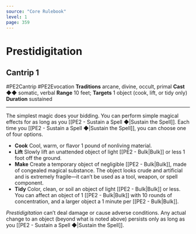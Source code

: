```yaml
---
source: "Core Rulebook"
level: 1
page: 359
---
```


# Prestidigitation
## Cantrip 1
#PE2Cantrip #PE2Evocation 
**Traditions** arcane, divine, occult, primal
**Cast** ◆◆ somatic, verbal
**Range** 10 feet; **Targets** 1 object (cook, lift, or tidy only)
**Duration** sustained

-----
The simplest magic does your bidding. You can perform simple magical effects for as long as you [[PE2 - Sustain a Spell ◆|Sustain the Spell]]. Each time you [[PE2 - Sustain a Spell ◆|Sustain the Spell]], you can choose one of four options.
- **Cook** Cool, warm, or flavor 1 pound of nonliving material.
- **Lift** Slowly lift an unattended object of light [[PE2 - Bulk|Bulk]] or less 1 foot off the ground.  
- **Make** Create a temporary object of negligible [[PE2 - Bulk|Bulk]], made of congealed magical substance. The object looks crude and artificial and is extremely fragile—it can’t be used as a tool, weapon, or spell component.
- **Tidy** Color, clean, or soil an object of light [[PE2 - Bulk|Bulk]] or less. You can affect an object of 1 [[PE2 - Bulk|Bulk]] with 10 rounds of concentration, and a larger object a 1 minute per [[PE2 - Bulk|Bulk]].

*Prestidigitation* can’t deal damage or cause adverse conditions. Any actual change to an object (beyond what is noted above) persists only as long as you [[PE2 - Sustain a Spell ◆|Sustain the Spell]].